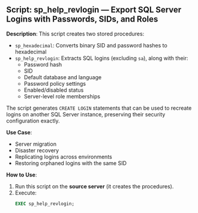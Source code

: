 ## Script: sp_help_revlogin — Export SQL Server Logins with Passwords, SIDs, and Roles

**Description**:
This script creates two stored procedures:
- `sp_hexadecimal`: Converts binary SID and password hashes to hexadecimal
- `sp_help_revlogin`: Extracts SQL logins (excluding `sa`), along with their:
  - Password hash
  - SID
  - Default database and language
  - Password policy settings
  - Enabled/disabled status
  - Server-level role memberships

The script generates `CREATE LOGIN` statements that can be used to recreate logins on another SQL Server instance, preserving their security configuration exactly.

**Use Case**:
- Server migration
- Disaster recovery
- Replicating logins across environments
- Restoring orphaned logins with the same SID

**How to Use**:
1. Run this script on the **source server** (it creates the procedures).
2. Execute:
   ```sql
   EXEC sp_help_revlogin;

